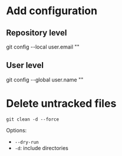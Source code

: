 # Add configuration

## Repository level

git config --local user.email "<email>"

## User level

git config --global user.name "<name>"

# Delete untracked files

`git clean -d --force`

Options:

* `--dry-run`
* `-d`: include directories
